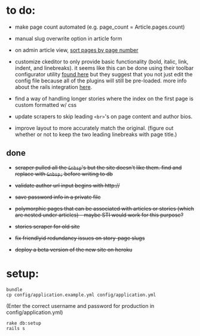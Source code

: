 to do:
====================

- make page count automated (e.g. page_count = Article.pages.count)

- manual slug overwrite option in article form

- on admin article view, [sort pages by page number](https://github.com/willisplummer/blog/blob/master/app/views/articles/admin.html.erb#L36)

- customize ckeditor to only provide basic functionality (bold, italic, link, indent, and linebreaks). it seems like this can be done using their toolbar configurator utility [found here](http://docs.ckeditor.com/#!/guide/dev_toolbar) but they suggest that you not just edit the config file because all of the plugins will still be pre-loaded. more info about the rails integration [here](https://github.com/galetahub/ckeditor).

- find a way of handling longer stories where the index on the first page is custom formatted w/ css

- update scrapers to skip leading `<br>`'s on page content and author bios. 

- improve layout to more accurately match the original. (figure out whether or not to keep the two leading linebreaks with page title.)

## done

- ~~scraper pulled all the `&nbsp`'s but the site doesn't like them. find and replace with `&nbsp;` before writing to db~~

- ~~validate author url input begins with http://~~

- ~~save password info in a private file~~

- ~~polymorphic pages that can be associated with articles or stories (which are nested under articles) - maybe STI would work for this purpose?~~

- ~~stories scraper for old site~~

- ~~fix friendlyid redundancy issues on story-page slugs~~

- ~~deploy a beta version of the new site on heroku~~

setup:
====================
 ```
bundle
cp config/application.example.yml config/application.yml
 ```

(Enter the correct username and password for production in config/application.yml)
 
 ```
rake db:setup
rails s
 ```
